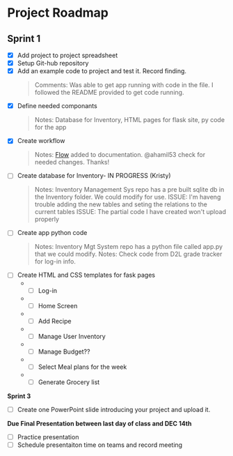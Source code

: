 # Project Roadmap

## Sprint 1
- [x] Add project to project spreadsheet
- [x] Setup Git-hub repository
- [x] Add an example code to project and test it. Record finding.
  > Comments: Was able to get app running with code in the file. I followed the README provided to get code running.
- [x] Define needed componants
  > Notes: Database for Inventory, HTML pages for flask site, py code for the app
- [x] Create workflow
  > Notes: [Flow](meal_planner_flow.vsdx) added to documentation. @ahamil53 check for needed changes. Thanks!
- [ ] Create database for Inventory- IN PROGRESS (Kristy) 
  > Notes: Inventory Management Sys repo has a pre built sqlite db in the Inventory folder. We could modify for use. 
  >ISSUE: I'm haveng trouble adding the new tables and seting the relations to the current tables
  >ISSUE: The partial code I have created won't upload properly
- [ ] Create app python code
  > Notes: Inventory Mgt System repo has a python file called app.py that we could modify.
  > Notes: Check code from D2L grade tracker for log-in info. 
- [ ] Create HTML and CSS templates for fask pages
  - - [ ] Log-in
  - - [ ] Home Screen
  - - [ ] Add Recipe 
  - - [ ] Manage User Inventory
  - - [ ] Manage Budget??
  - - [ ] Select Meal plans for the week
  - - [ ] Generate Grocery list
 
**Sprint 3**
- [ ] Create one PowerPoint slide introducing your project and upload it.

**Due Final Presentation between last day of class and DEC 14th**
- [ ] Practice presentation 
- [ ] Schedule presentaiton time on teams and record meeting
